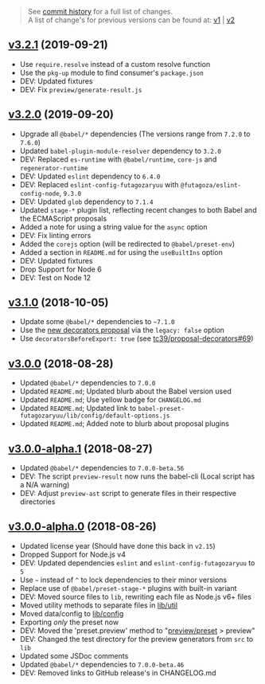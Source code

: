 > See [commit history](https://github.com/futagoza/babel-preset-futagozaryuu/commits) for a full list of changes.<br>
> A list of change's for previous versions can be found at: [v1](https://github.com/futagoza/babel-preset-futagozaryuu/blob/master/docs/changelog-v1.md) | [v2](https://github.com/futagoza/babel-preset-futagozaryuu/blob/master/docs/changelog-v2.md)

<a name="3.2.1"></a>
## [v3.2.1](https://github.com/futagoza/babel-preset-futagozaryuu/compare/v3.2.0...v3.2.1) (2019-09-21)

* Use `require.resolve` instead of a custom resolve function
* Use the `pkg-up` module to find consumer's `package.json`
* DEV: Updated fixtures
* DEV: Fix `preview/generate-result.js`

<a name="3.2.0"></a>
## [v3.2.0](https://github.com/futagoza/babel-preset-futagozaryuu/compare/v3.1.0...v3.2.0) (2019-09-20)

* Upgrade all `@babel/*` dependencies (The versions range from `7.2.0` to `7.6.0`)
* Updated `babel-plugin-module-resolver` dependency to `3.2.0`
* DEV: Replaced `es-runtime` with `@babel/runtime`, `core-js` and `regenerator-runtime`
* DEV: Updated `eslint` dependency to `6.4.0`
* DEV: Replaced `eslint-config-futagozaryuu` with `@futagoza/eslint-config-node`, `9.3.0`
* DEV: Updated `glob` dependency to `7.1.4`
* Updated `stage-*` plugin list, reflecting recent changes to both Babel and the ECMAScript proposals
* Added a note for using a string value for the `async` option
* DEV: Fix linting errors
* Added the `corejs` option (will be redirected to `@babel/preset-env`)
* Added a section in `README.md` for using the `useBuiltIns` option
* DEV: Updated fixtures
* Drop Support for Node 6
* DEV: Test on Node 12

<a name="3.1.0"></a>
## [v3.1.0](https://github.com/futagoza/babel-preset-futagozaryuu/compare/v3.0.0...v3.1.0) (2018-10-05)

* Update some `@babel/*` dependencies to `~7.1.0`
* Use the [new decorators proposal](https://babeljs.io/blog/2018/09/17/decorators) via the `legacy: false` option
* Use `decoratorsBeforeExport: true` (see [tc39/proposal-decorators#69](https://github.com/tc39/proposal-decorators/issues/69))

<a name="3.0.0"></a>
## [v3.0.0](https://github.com/futagoza/babel-preset-futagozaryuu/compare/v3.0.0-alpha.1...v3.0.0) (2018-08-28)

* Updated `@babel/*` dependencies to `7.0.0`
* Updated `README.md`; Updated blurb about the Babel version used
* Updated `README.md`; Use yellow badge for `CHANGELOG.md`
* Updated `README.md`; Updated link to `babel-preset-futagozaryuu/lib/config/default-options.js`
* Updated `README.md`; Added note to blurb about proposal plugins

<a name="3.0.0-alpha.1"></a>
## [v3.0.0-alpha.1](https://github.com/futagoza/babel-preset-futagozaryuu/compare/v3.0.0-alpha.0...v3.0.0-alpha.1) (2018-08-27)

* Updated `@babel/*` dependencies to `7.0.0-beta.56`
* DEV: The script `preview-result` now runs the babel-cli (Local script has a N/A warning)
* DEV: Adjust `preview-ast` script to generate files in their respective directories

<a name="3.0.0-alpha.0"></a>
## [v3.0.0-alpha.0](https://github.com/futagoza/babel-preset-futagozaryuu/compare/v2.19.0...v3.0.0-alpha.0) (2018-08-26)

* Updated license year (Should have done this back in `v2.15`)
* Dropped Support for Node.js v4
* DEV: Updated dependencies `eslint` and `eslint-config-futagozaryuu` to `5`
* Use `~` instead of `^` to lock dependencies to their minor versions
* Replace use of `@babel/preset-stage-*` plugins with built-in variant
* DEV: Moved source files to `lib`, rewriting each file as Node.js v6+ files
* Moved utility methods to separate files in [lib/util](./lib/util)
* Moved data/config to [lib/config](./lib/config)
* Exporting _only_ the preset now
* DEV: Moved the 'preset.preview' method to "[preview/preset](./preview/preset.js) > preview"
* DEV: Changed the test directory for the preview generators from `src` to `lib`
* Updated some JSDoc comments
* Updated `@babel/*` dependencies to `7.0.0-beta.46`
* DEV: Removed links to GitHub release's in CHANGELOG.md

